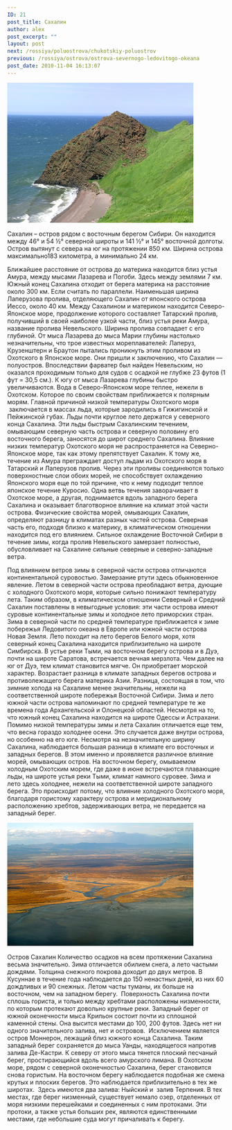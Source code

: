 ```yaml
---
ID: 21
post_title: Сахалин
author: alex
post_excerpt: ""
layout: post
next: /rossiya/poluostrova/chukotskiy-poluostrov
previous: /rossiya/ostrova/ostrova-severnogo-ledovitogo-okeana
post_date: 2010-11-04 16:13:07
---
```


 

![](/img/book/516.jpg)

Сахалин – остров рядом с восточным берегом Сибири. Он находится между 46° и 54 &#189;° северной широты и 141 &#189;° и 145° восточной долготы. Остров вытянут с севера на юг на протяжении 850 км. Ширина острова максимально183 километра, а минимально 24 км.
  
Ближайшее расстояние от острова до материка находится близ устья Амура, между мысами Лазарева и Погоби. Здесь между землями 7 км. Южный конец Сахалина отходит от берега материка на расстояние около 300 км. Если считать по параллели. Наименьшая ширина Лаперузова пролива, отделяющего Сахалин от японского острова Иecco, около 40 км. Между Сахалином и материком находится Северо-Японское море, продолжение которого составляет Татарский пролив, получивший в своей наиболее узкой части, близ устья реки Амура, название пролива Невельского. Ширина пролива совпадает с его глубиной. От мыса Лазарева до мыса Марии глубины настолько незначительны, что трое известных мореплавателей: Лаперуз, Крузенштерн и Браутон пытались проникнуть этим проливом из Охотского в Японское море. Они пришли к заключению, что Сахалин — полуостров. Впоследствии фарватер был найден Невельским, но оказался проходимым только для судов с осадкой не глубже 23 футов (1 фут = 30,5 см.). К югу от мыса Лазарева глубины быстро увеличиваются. 
Вода в Северо-Японском море теплее, нежели в Охотском. Которое по своим свойствам приближается к полярным морям. Главной причиной низкой температуры Охотского моря &nbsp;заключается в массах льда, которые зародились в Гижигинской и Пейжинской губах. Льды почти круглое лето держатся у северного конца Сахалина. Эти льды быстрым Сахалинским течением, омывающим северную часть острова и северную половину его восточного берега, заносятся до широт среднего Сахалина. Влияние низких температур Охотского моря не распространяется на Северно-Японское море, так как этому препятствует Сахалин. К тому же, течение из Амура преграждает доступ льдам из Охотского моря в Татарский и Лаперузов пролив. Через эти проливы соединяются только поверхностные слои обоих морей, не способствует охлаждению Японского моря еще по той причине, что к нему подходит теплое японское течение Куросио. Одна ветвь течения заворачивает в Охотское море, а другая, поднимается вдоль западного берега Сахалина и оказывает благотворное влияние на климат этой части острова.
Физические свойства морей, омывающих Сахалин, определяют разницу в климатах разных частей острова. Северная часть его, подходя близко к материку, в климатическом отношении находится под его влиянием. Сильное охлаждение Восточной Сибири в течение зимы, когда пролив Невельского замерзает полностью, обусловливает на Сахалине сильные северные и северно-западные ветра. 
  
Под влиянием ветров зимы в северной части острова отличаются континентальной суровостью. Замерзание ртути здесь обыкновенное явление. Летом в северной части острова преобладают ветра, дующие с холодного Охотского моря, которые сильно понижают температуру лета. Таким образом, в климатическом отношении Северный и Средний Сахалин поставлены в невыгодные условия: эти части острова имеют суровые континентальные зимы и холодное лето приморских стран. Зима в северной части по средней температуре приближается к зиме побережья Ледовитого океана в Европе или южной части острова Новая Земля. Лето походит на лето берегов Белого моря, хотя северный конец Сахалина находится приблизительно на широте Симбирска. В устье реки Тыми, на восточном берегу острова и в Дуэ, почти на широте Саратова, встречается вечная мерзлота. Чем далее на юг от Дуэ, тем климат становится мягче. Он приобретает морской характер. Возрастает разница в климате западных берегов острова и противолежащего берега материка Азии. Разница, состоящая в том, что зимние холода на Сахалине менее значительны, нежели на соответственной широте побережья Восточной Сибири. Зима и лето южной части острова напоминают по средней температуре те же времена года Архангельской и Олонецкой областей. Несмотря на то, что южный конец Сахалина находится на широте Одессы и Астрахани. Помимо низкой температуры зимы и лета Сахалин отличается еще тем, что весна гораздо холоднее осени. Это случается даже внутри острова, но особенно на его юге.
Несмотря на незначительную ширину Сахалина, наблюдается большая разница в климате его восточных и западных берегов. В этом именно и проявляется различное влияние морей, омывающих остров. На восточном берегу, омываемом холодным Охотским морем, где даже в июне встречаются плавающие льды, на широте устья реки Тыми, климат намного суровее. Зима и лето здесь холоднее, нежели на соответственной широте западного берега. Это происходит потому, что влияние холодного Охотского моря, благодаря гористому характеру острова и меридиональному расположению хребтов, задерживающих ветра, не передается на западный берег.


![](/img/text/Geogr_rai_ross/Ostrova/3/2.jpg)

Остров Сахалин 
Количество осадков на всем протяжении Сахалина весьма значительно. Зима отличается обилием снега, а лето частыми дождями. Толщина снежного покрова доходит до двух метров. В Кусуннае в течение года наблюдается до 150 ненастных дней, из них 60 дождливых и 90 снежных. Летом часты туманы, их больше на восточном, чем на западном берегу. &nbsp;Поверхность Сахалина почти сплошь гориста, и только между хребтами расположены низменности, по которым протекают довольно крупные реки. Западный берег от южной оконечности мыса Крильон состоит почти из сплошной каменной стены. Она высится местами до 100, 200 футов. Здесь нет ни одного значительного залива, нет и островов.&nbsp; Исключением является остров Моннерон, лежащий близ южного конца Сахалина. Таким&nbsp; западный берег сохраняется до мыса Уанды, находящегося напротив залива Де-Кастри. К северу от этого мыса тянется плоский песчаный берег, простирающийся вдоль всего амурского лимана. В Охотском море, рядом с северной оконечностью Сахалина, берег становится снова гористым. На восточном берегу наблюдается подобная же смена крутых и плоских берегов. Это наблюдается приблизительно в тех же широтах.&nbsp; Здесь имеются два залива: Ныйский и &nbsp;залив Терпения. 
В тех местах, где берег низменный, существует немало озер, отделенных от моря низкими перешейками и соединенных с ним протоками. Эти протоки, а также устья больших рек, являются единственными местами, где небольшие суда могут причаливать к берегу. 